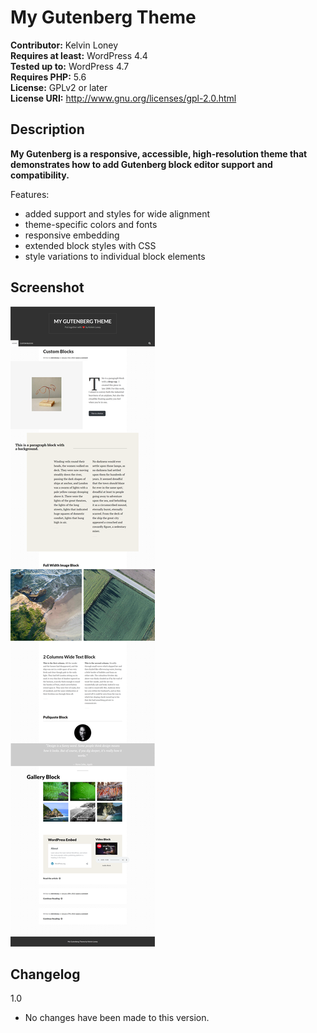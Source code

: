 # My Gutenberg Theme

**Contributor:** Kelvin Loney<br>
**Requires at least:** WordPress 4.4  
**Tested up to:** WordPress 4.7  
**Requires PHP:** 5.6<br>
**License:** GPLv2 or later  
**License URI:** http://www.gnu.org/licenses/gpl-2.0.html  


## Description

**My Gutenberg is a responsive, accessible, high-resolution theme that demonstrates how to add Gutenberg block editor support and compatibility.**

Features: 
*   added support and styles for wide alignment 
*   theme-specific colors and fonts
*   responsive embedding 
*   extended block styles with CSS 
*   style variations to individual block elements 


## Screenshot

![My Gutenberg Theme](https://github.com/kelvinloney/My-Gutenberg-Theme/blob/main/screenshot/screenshot.png)

 



## Changelog

1.0
* No changes have been made to this version.
